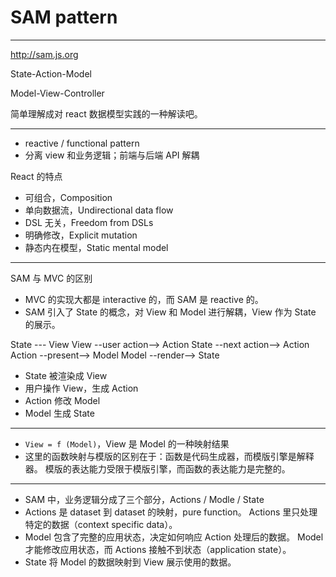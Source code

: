 # SAM pattern

---

http://sam.js.org

State-Action-Model

Model-View-Controller

简单理解成对 react 数据模型实践的一种解读吧。

---

+ reactive / functional pattern
+ 分离 view 和业务逻辑；前端与后端 API 解耦

React 的特点

+ 可组合，Composition
+ 单向数据流，Undirectional data flow
+ DSL 无关，Freedom from DSLs
+ 明确修改，Explicit mutation
+ 静态内在模型，Static mental model

---

SAM 与 MVC 的区别

+ MVC 的实现大都是 interactive 的，而 SAM 是 reactive 的。
+ SAM 引入了 State 的概念，对 View 和 Model 进行解耦，View 作为 State 的展示。

State --- View
View --user action--> Action
State --next action--> Action
Action --present--> Model
Model --render--> State

+ State 被渲染成 View
+ 用户操作 View，生成 Action
+ Action 修改 Model
+ Model 生成 State

---

+ `View = f (Model)`，View 是 Model 的一种映射结果
+ 这里的函数映射与模版的区别在于：函数是代码生成器，而模版引擎是解释器。
    模版的表达能力受限于模版引擎，而函数的表达能力是完整的。


---

+ SAM 中，业务逻辑分成了三个部分，Actions / Modle / State
+ Actions 是 dataset 到 dataset 的映射，pure function。
    Actions 里只处理特定的数据（context specific data）。
+ Model 包含了完整的应用状态，决定如何响应 Action 处理后的数据。
    Model 才能修改应用状态，而 Actions 接触不到状态（application state）。
+ State 将 Model 的数据映射到 View 展示使用的数据。

